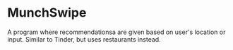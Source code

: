 # MunchSwipe
A program where recommendationsa are given based on user's location or input. Similar to Tinder, but uses restaurants instead.
